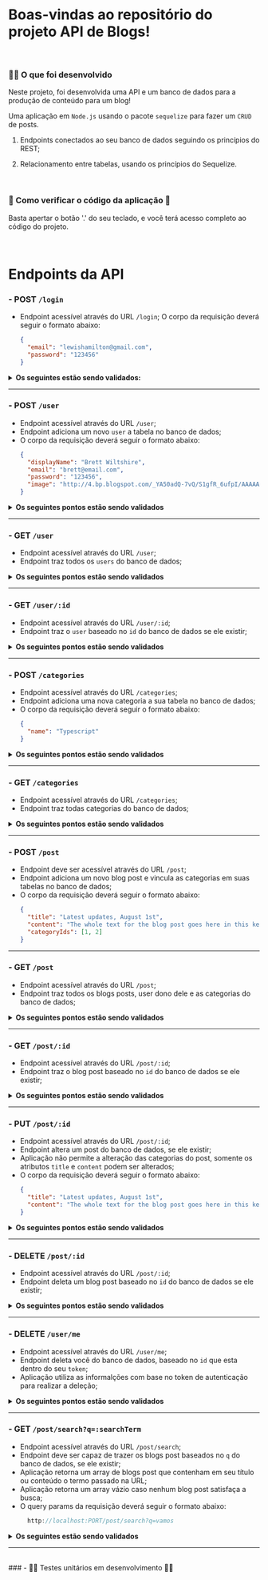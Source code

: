 # Boas-vindas ao repositório do projeto API de Blogs!

<br />

 ### <strong>👨‍💻 O que foi desenvolvido</strong>

  Neste projeto, foi desenvolvida uma API e um banco de dados para a produção de conteúdo para um blog!

  Uma aplicação em `Node.js` usando o pacote `sequelize` para fazer um `CRUD` de posts.

  1. Endpoints conectados ao seu banco de dados seguindo os princípios do REST;

  2. Relacionamento entre tabelas, usando os princípios do Sequelize.

<br />

 ### <strong>👀 Como verificar o código da aplicação 👀</strong>

  Basta apertar o botão '.' do seu teclado, e você terá acesso completo ao código do projeto.

<br />


# Endpoints da API

### - POST `/login`

- Endpoint acessível através do URL `/login`;
O corpo da requisição deverá seguir o formato abaixo:
  ```json
  {
    "email": "lewishamilton@gmail.com",
    "password": "123456"
  }
  ```

<details>
  <summary><strong>Os seguintes estão sendo validados:</strong></summary>

  * **[Validado que não é possível fazer login sem todos os campos preenchidos]**
    - Se a requisição não tiver todos os campos devidamente preenchidos(não pode haver campos em branco), o resultado retornado deverá ser conforme exibido abaixo, com um status http `400`:
    ```json
    {
      "message": "Some required fields are missing"
    }
    ```

  * **[Validado que não é possível fazer login com um usuário que não existe]**
    - Se a requisição receber um par de `email` e `password` errados/inexistentes, o resultado retornado deverá ser conforme exibido abaixo, com um status http `400`:
    ```json
    {
      "message": "Invalid fields"
    }
    ```
  
  * **[Validado que é possível fazer login com sucesso]**
    - Se o login foi feito com sucesso o resultado retornado ocorre conforme o modelo exibido abaixo, com um status http `200`:
    ```json
    {
      "token": "eyJhbGciOiJIUzI1NiIsInR5cCI6IkpXVCJ9.eyJwYXlsb2FkIjp7ImlkIjo1LCJkaXNwbGF5TmFtZSI6InVzdWFyaW8gZGUgdGVzdGUiLCJlbWFpbCI6InRlc3RlQGVtYWlsLmNvbSIsImltYWdlIjoibnVsbCJ9LCJpYXQiOjE2MjAyNDQxODcsImV4cCI6MTYyMDY3NjE4N30.Roc4byj6mYakYqd9LTCozU1hd9k_Vw5IWKGL4hcCVG8"
    }
    ```
    > :warning: O token anterior é fictício, seu token deve ser gerado a partir da variável de ambiente `JWT_SECRET`, do `payload` da requisição e não deve conter o atributo `password` em sua construção.

<br />
</details>

---
### - POST `/user`

- Endpoint acessível através do URL `/user`;
- Endpoint adiciona um novo `user` a tabela no banco de dados;
- O corpo da requisição deverá seguir o formato abaixo:
  ```json
  {
    "displayName": "Brett Wiltshire",
    "email": "brett@email.com",
    "password": "123456",
    "image": "http://4.bp.blogspot.com/_YA50adQ-7vQ/S1gfR_6ufpI/AAAAAAAAAAk/1ErJGgRWZDg/S45/brett.png"
  }
  ```

<details>
  <summary><strong>Os seguintes pontos estão sendo validados</strong></summary>

  * **[Validado que não é possível cadastrar com o campo `displayName` menor que 8 caracteres]**
    - Se a requisição não tiver o campo `displayName` devidamente preenchido com 8 caracteres ou mais, o resultado retornado ocorre conforme modelo exibido abaixo, com um status http `400`:
    ```json
    {
      "message": "\"displayName\" length must be at least 8 characters long"
    }
    ```
  
  * **[Validado que não é possível cadastrar com o campo `email` com formato inválido]**
    - Se a requisição não tiver o campo `email` devidamente preenchido com o formato `<prefixo@dominio>`, o resultado retornado ocorre conforme modelo exibido abaixo, com um status http `400`:
    ```json
    {
      "message": "\"email\" must be a valid email"
    }
    ```

  * **[Validado que não é possível cadastrar com o campo `password` menor que 6 caracteres]**
    - Se a requisição não tiver o campo `password` devidamente preenchido com 6 caracteres ou mais, o resultado retornado ocorre conforme modelo exibido abaixo, com um status http `400`:
    ```json
    {
      "message": "\"password\" length must be at least 6 characters long"
    }
    ```

  * **[Validado que não é possível cadastrar com um email já existente]**
    - Se a requisição enviar o campo `email` com um email que já existe, o resultado retornado ocorre conforme exibido abaixo, com um status http `409`:
    ```json
    {
      "message": "User already registered"
    }
    ```
  
  * **[Validado que é possível cadastrar um pessoa usuária com sucesso]**
    - Se o user for criado com sucesso o resultado retornado ocorre conforme exibido abaixo, com um status http `201`:
    ```json
      {
        "token": "eyJhbGciOiJIUzI1NiIsInR5cCI6IkpXVCJ9.eyJwYXlsb2FkIjp7ImlkIjo1LCJkaXNwbGF5TmFtZSI6InVzdWFyaW8gZGUgdGVzdGUiLCJlbWFpbCI6InRlc3RlQGVtYWlsLmNvbSIsImltYWdlIjoibnVsbCJ9LCJpYXQiOjE2MjAyNDQxODcsImV4cCI6MTYyMDY3NjE4N30.Roc4byj6mYakYqd9LTCozU1hd9k_Vw5IWKGL4hcCVG8"
      }
      ```

<br />
</details>

---
### - GET `/user`

- Endpoint acessível através do URL `/user`;
- Endpoint traz todos os `users` do banco de dados;

<details>
  <summary><strong>Os seguintes pontos estão sendo validados</strong></summary>

  * ☝ **[Token sendo validado]**

  * **[Validado que é possível listar todos os usuários]**
    - Ao listar usuários com sucesso o resultado retornado ocorre conforme exibido abaixo, com um status http `200`:
    ```json
    [
      {
          "id": 1,
          "displayName": "Lewis Hamilton",
          "email": "lewishamilton@gmail.com",
          "image": "https://upload.wikimedia.org/wikipedia/commons/1/18/Lewis_Hamilton_2016_Malaysia_2.jpg"
      },

      /* ... */
    ]
    ```

<br />
</details>

---
### - GET `/user/:id`

- Endpoint acessível através do URL `/user/:id`;
- Endpoint traz o `user` baseado no `id` do banco de dados se ele existir;

<details>
  <summary><strong>Os seguintes pontos estão sendo validados</strong></summary>

  * ☝ **[Token sendo validado]**

  * **[Validado que é possível listar um usuário específico com sucesso]**
    - Ao listar um usuário com sucesso o resultado retornado ocorre conforme exibido abaixo, com um status http `200`:
    ```json
    {
      "id": 1,
      "displayName": "Lewis Hamilton",
      "email": "lewishamilton@gmail.com",
      "image": "https://upload.wikimedia.org/wikipedia/commons/1/18/Lewis_Hamilton_2016_Malaysia_2.jpg"
    }
    ```

  * **[Validado que não é possível listar um usuário inexistente]**
    - Se o usuário for inexistente o resultado retornado ocorre conforme exibido abaixo, com um status http `404`:
    ```json
    {
      "message": "User does not exist"
    }
    ```

<br />
</details>

---
### - POST `/categories`

- Endpoint acessível através do URL `/categories`;
- Endpoint adiciona uma nova categoria a sua tabela no banco de dados;
- O corpo da requisição deverá seguir o formato abaixo:
  ```json
  {
    "name": "Typescript"
  }
  ```

<details>
  <summary><strong>Os seguintes pontos estão sendo validados</strong></summary>

  * ☝ **[Token sendo validado]**

  * **[Validado que não é possível cadastrar uma categoria sem o campo `name`]**
    - Se a requisição não tiver o campo `name` devidamente preenchidos(não pode haver campo em branco), o resultado retornado ocorre conforme exibido abaixo, com um status http `400`:
    ```json
    {
      "message": "\"name\" is required"
    }
    ```

  * **[Validado que é possível cadastrar uma categoria com sucesso]**
    - Se a categoria for criada com sucesso o resultado retornado ocorre conforme exibido abaixo, com um status http `201`:
    ```json
    {
      "id": 3,
      "name": "Typescript"
    }
    ```

<br />
</details>

---
### - GET `/categories`

- Endpoint acessível através do URL `/categories`;
- Endpoint traz todas categorias do banco de dados;

<details>
  <summary><strong>Os seguintes pontos estão sendo validados</strong></summary>

  * ☝ **[Token sendo validado]**

  * **[Validado que é possível listar todas as categoria com sucesso]**
    - Ao listar categorias com sucesso o resultado retornado ocorre conforme exibido abaixo, com um status http `200`:
    ```json
    [
      {
          "id": 1,
          "name": "Inovação"
      },
      {
          "id": 2,
          "name": "Escola"
      },

      /* ... */
    ]
    ```

<br />
</details>

---
### - POST `/post`

- Endpoint deve ser acessível através do URL `/post`;
- Endpoint adiciona um novo blog post e vincula as categorias em suas tabelas no banco de dados;
- O corpo da requisição deverá seguir o formato abaixo:
  ```json
  {
    "title": "Latest updates, August 1st",
    "content": "The whole text for the blog post goes here in this key",
    "categoryIds": [1, 2]
  }
  ```

---
### - GET `/post`

- Endpoint acessível através do URL `/post`;
- Endpoint traz todos os blogs posts, user dono dele e as categorias do banco de dados;

<details>
  <summary><strong>Os seguintes pontos estão sendo validados</strong></summary>

  * ☝ **[Token sendo validado]**

  * **[Validado que é possível listar blogpost com sucesso]**
    - Ao listar posts com sucesso o resultado retornado ocorre conforme exibido abaixo, com um status http `200`:
    ```json
    [
      {
        "id": 1,
        "title": "Post do Ano",
        "content": "Melhor post do ano",
        "userId": 1,
        "published": "2011-08-01T19:58:00.000Z",
        "updated": "2011-08-01T19:58:51.000Z",
        "user": {
          "id": 1,
          "displayName": "Lewis Hamilton",
          "email": "lewishamilton@gmail.com",
          "image": "https://upload.wikimedia.org/wikipedia/commons/1/18/Lewis_Hamilton_2016_Malaysia_2.jpg"
        },
        "categories": [
          {
            "id": 1,
            "name": "Inovação"
          }
        ]
      },
      
      /* ... */
    ]
    ```

<br>
</details>

  ---
### - GET `/post/:id`

- Endpoint acessível através do URL `/post/:id`;
- Endpoint traz o blog post baseado no `id` do banco de dados se ele existir;

<details>
  <summary><strong>Os seguintes pontos estão sendo validados</strong></summary>

  * ☝ **[Token sendo validado]**

  * **[Validado que é possível listar um blogpost com sucesso]**
    - Ao listar um post com sucesso o resultado retornado ocorre conforme exibido abaixo, com um status http `200`:
    ```json
    {
      "id": 1,
      "title": "Post do Ano",
      "content": "Melhor post do ano",
      "userId": 1,
      "published": "2011-08-01T19:58:00.000Z",
      "updated": "2011-08-01T19:58:51.000Z",
      "user": {
          "id": 1,
          "displayName": "Lewis Hamilton",
          "email": "lewishamilton@gmail.com",
          "image": "https://upload.wikimedia.org/wikipedia/commons/1/18/Lewis_Hamilton_2016_Malaysia_2.jpg"
      },
      "categories": [
          {
              "id": 1,
              "name": "Inovação"
          }
      ]
    }
    ```

  * **[Validado que não é possível listar um blogpost inexistente]**
    - Se o post for inexistente o resultado retornado ocorre conforme exibido abaixo, com um status http `404`:
    ```json
    {
      "message": "Post does not exist"
    }
    ```

<br />
</details>

---
### - PUT `/post/:id`

- Endpoint acessível através do URL `/post/:id`;
- Endpoint altera um post do banco de dados, se ele existir;
- Aplicação não permite a alteração das categorias do post, somente os atributos `title` e `content` podem ser alterados;
- O corpo da requisição deverá seguir o formato abaixo:
  ```json
  {
    "title": "Latest updates, August 1st",
    "content": "The whole text for the blog post goes here in this key"
  }
  ```
  

<details>
  <summary><strong>Os seguintes pontos estão sendo validados</strong></summary>

  * ☝ **[Token sendo validado]**

  * **[Validado que não é possível editar um blogpost com outro usuário]**
    - Somente o user que criou o blog post poderá editá-lo, o resultado retornado ocorre conforme exibido abaixo, com um status http `401`
    ```json
      {
        "message": "Unauthorized user"
      }
    ```

  * **[Validado que não é possível editar sem todos os campos preenchidos]**
    - Se a requisição não tiver todos os campos devidamente preenchidos(não pode haver campos em branco), o resultado retornado ocorre conforme exibido abaixo, com um status http `400`:
    ```json
    {
      "message": "Some required fields are missing"
    }
    ```

  * **[Validado que é possível editar um blogpost com sucesso]**
    - Se o blog post for alterado com sucesso o resultado retornado ocorre conforme exibido abaixo, com um status http `200`:
    ```json
    {
      "id": 3,
      "title": "Latest updates, August 1st",
      "content": "The whole text for the blog post goes here in this key",
      "userId": 1,
      "published": "2022-05-18T18:00:01.000Z",
      "updated": "2022-05-18T18:07:32.000Z",
      "user": {
        "id": 1,
        "displayName": "Lewis Hamilton",
        "email": "lewishamilton@gmail.com",
        "image": "https://upload.wikimedia.org/wikipedia/commons/1/18/Lewis_Hamilton_2016_Malaysia_2.jpg"
      },
      "categories": [
        {
          "id": 1,
          "name": "Inovação"
        },
        {
          "id": 2,
          "name": "Escola"
        }
      ]
    }
    ```

<br />
</details>

  ---
### - DELETE `/post/:id`

- Endpoint acessível através do URL `/post/:id`;
- Endpoint deleta um blog post baseado no `id` do banco de dados se ele existir;

<details>
  <summary><strong>Os seguintes pontos estão sendo validados</strong></summary>

  * ☝ **[Token sendo validado]**

  * **[Validado que não é possível deletar um blogpost com outro usuário]**
    - Somente o user que criou o blog post poderá deletá-lo, o resultado retornado ocorre conforme exibido abaixo, com um status http `401`
    ```json
      {
        "message": "Unauthorized user"
      }
    ```

  * **[Validado que é possível deletar um blogpost com sucesso]**
    - Se o blog post for deletado com sucesso nenhuma resposta será retornada, apenas um status http `204`:

  * **[Validado que não é possível deletar um blogpost inexistente]**
    - Se o post for inexistente o resultado retornado ocorre conforme exibido abaixo, com um status http `404`:
    ```json
    {
      "message": "Post does not exist"
    }
    ```

<br />
</details>

  ---

### - DELETE `/user/me`

- Endpoint acessível através do URL `/user/me`;
- Endpoint deleta você do banco de dados, baseado no `id` que esta dentro do seu `token`;
- Aplicação utiliza as informalções com base no token de autenticação para realizar a deleção;

<details>
  <summary><strong>Os seguintes pontos estão sendo validados</strong></summary>

  * ☝ **[Token sendo validado]**

  * **[Validado que é possível excluir meu usuário com sucesso]**
    - Se o user for deletado com sucesso nenhuma resposta é retornada, apenas um status http `204`:

<br />
</details>

---
### - GET `/post/search?q=:searchTerm`

- Endpoint acessível através do URL `/post/search`;
- Endpoint deve ser capaz de trazer os blogs post baseados no `q` do banco de dados, se ele existir;
- Aplicação retorna um array de blogs post que contenham em seu título ou conteúdo o termo passado na URL;
- Aplicação retorna um array vázio caso nenhum blog post satisfaça a busca;
- O query params da requisição deverá seguir o formato abaixo:
  ```js
    http://localhost:PORT/post/search?q=vamos
  ```

<details>
  <summary><strong>Os seguintes estão sendo validados</strong></summary>

  * ☝ **[Token sendo validado]**

  * **[Validado que é possível buscar um blogpost pelo `title`]**
    - Se a buscar for pelo `title` o resultado retornado ocorre conforme exibido abaixo, com um status http `200`:
    ```json
    // GET /post/search?q=Vamos que vamos

    [
      {
        "id": 2,
        "title": "Vamos que vamos",
        "content": "Foguete não tem ré",
        "userId": 1,
        "published": "2011-08-01T19:58:00.000Z",
        "updated": "2011-08-01T19:58:51.000Z",
        "user": {
          "id": 1,
          "displayName": "Lewis Hamilton",
          "email": "lewishamilton@gmail.com",
          "image": "https://upload.wikimedia.org/wikipedia/commons/1/18/Lewis_Hamilton_2016_Malaysia_2.jpg"
        },
        "categories": [
          {
            "id": 2,
            "name": "Escola"
          }
        ]
      }
    ]
    ```

  * **[Validado que é possível buscar um blogpost pelo `content`]**
    - Se a buscar for pelo `content` o resultado retornado ocorre conforme exibido abaixo, com um status http `200`:
    ```json
      // GET /post/search?q=Foguete não tem ré

      [
        {
          "id": 2,
          "title": "Vamos que vamos",
          "content": "Foguete não tem ré",
          "userId": 1,
          "published": "2011-08-01T19:58:00.000Z",
          "updated": "2011-08-01T19:58:51.000Z",
          "user": {
            "id": 1,
            "displayName": "Lewis Hamilton",
            "email": "lewishamilton@gmail.com",
            "image": "https://upload.wikimedia.org/wikipedia/commons/1/18/Lewis_Hamilton_2016_Malaysia_2.jpg"
          },
          "categories": [
            {
              "id": 2,
              "name": "Escola"
            }
          ]
        }
      ]
    ```

  * **[Validado que é possível buscar todos os blogpost quando passa a busca vazia]**
    - Se a buscar for vazia o resultado retornado ocorre conforme exibido abaixo, com um status http `200`:
    ```json
      // GET /post/search?q=

      [
        {
          "id": 1,
          "title": "Post do Ano",
          "content": "Melhor post do ano",
          "userId": 1,
          "published": "2011-08-01T19:58:00.000Z",
          "updated": "2011-08-01T19:58:51.000Z",
          "user": {
            "id": 1,
            "displayName": "Lewis Hamilton",
            "email": "lewishamilton@gmail.com",
            "image": "https://upload.wikimedia.org/wikipedia/commons/1/18/Lewis_Hamilton_2016_Malaysia_2.jpg"
          },
          "categories": [
            {
              "id": 1,
              "name": "Inovação"
            }
          ]
        },
        
        /* ... */
      ]
    ```

  * **[Validado que é possível buscar um blogpost inexistente e retornar array vazio]**
    - Se a buscar um post inexistente o resultado retornado ocorre conforme exibido abaixo, com um status http `200`:
    ```json
      // GET /post/search?q=BATATA

      []
    ```

<br />
</details>

---

<br />
 ### - 🚧🚧 Testes unitários em desenvolvimento 🚧🚧
